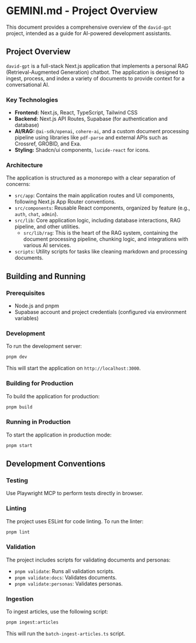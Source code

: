 # GEMINI.md - Project Overview

This document provides a comprehensive overview of the `david-gpt` project, intended as a guide for AI-powered development assistants.

## Project Overview

`david-gpt` is a full-stack Next.js application that implements a personal RAG (Retrieval-Augmented Generation) chatbot. The application is designed to ingest, process, and index a variety of documents to provide context for a conversational AI.

### Key Technologies

*   **Frontend:** Next.js, React, TypeScript, Tailwind CSS
*   **Backend:** Next.js API Routes, Supabase (for authentication and database)
*   **AI/RAG:** `@ai-sdk/openai`, `cohere-ai`, and a custom document processing pipeline using libraries like `pdf-parse` and external APIs such as Crossref, GROBID, and Exa.
*   **Styling:** Shadcn/ui components, `lucide-react` for icons.

### Architecture

The application is structured as a monorepo with a clear separation of concerns:

*   `src/app`: Contains the main application routes and UI components, following Next.js App Router conventions.
*   `src/components`: Reusable React components, organized by feature (e.g., `auth`, `chat`, `admin`).
*   `src/lib`: Core application logic, including database interactions, RAG pipeline, and other utilities.
    *   `src/lib/rag`: This is the heart of the RAG system, containing the document processing pipeline, chunking logic, and integrations with various AI services.
*   `scripts`: Utility scripts for tasks like cleaning markdown and processing documents.

## Building and Running

### Prerequisites

*   Node.js and pnpm
*   Supabase account and project credentials (configured via environment variables)

### Development

To run the development server:

```bash
pnpm dev
```

This will start the application on `http://localhost:3000`.

### Building for Production

To build the application for production:

```bash
pnpm build
```

### Running in Production

To start the application in production mode:

```bash
pnpm start
```

## Development Conventions

### Testing

Use Playwright MCP to perform tests directly in browser. 

### Linting

The project uses ESLint for code linting. To run the linter:

```bash
pnpm lint
```

### Validation

The project includes scripts for validating documents and personas:

*   `pnpm validate`: Runs all validation scripts.
*   `pnpm validate:docs`: Validates documents.
*   `pnpm validate:personas`: Validates personas.

### Ingestion

To ingest articles, use the following script:

```bash
pnpm ingest:articles
```

This will run the `batch-ingest-articles.ts` script.

